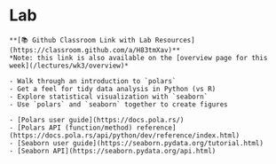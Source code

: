 # Lab

<!-- #TODO: Update me -->
```{attention}
**[📚 Github Classroom Link with Lab Resources](https://classroom.github.com/a/H83tmXav)**    
*Note: this link is also available on the [overview page for this week](/lectures/wk3/overview)*
```

```{topic} Learning Objectives
- Walk through an introduction to `polars`
- Get a feel for tidy data analysis in Python (vs R) 
- Explore statistical visualization with `seaborn`
- Use `polars` and `seaborn` together to create figures
```

```{topic} Additional Resources
- [Polars user guide](https://docs.pola.rs/)
- [Polars API (function/method) reference](https://docs.pola.rs/api/python/dev/reference/index.html)
- [Seaborn user guide](https://seaborn.pydata.org/tutorial.html)
- [Seaborn API](https://seaborn.pydata.org/api.html)
```
